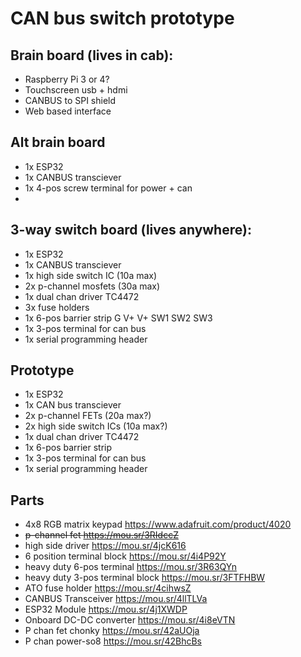 # CAN bus switch prototype

## Brain board (lives in cab):
* Raspberry Pi 3 or 4?
* Touchscreen usb + hdmi
* CANBUS to SPI shield
* Web based interface

## Alt brain board
* 1x ESP32
* 1x CANBUS transciever
* 1x 4-pos screw terminal for power + can
* 

## 3-way switch board (lives anywhere):
* 1x ESP32
* 1x CANBUS transciever
* 1x high side switch IC (10a max)
* 2x p-channel mosfets (30a max)
* 1x dual chan driver TC4472
* 3x fuse holders
* 1x 6-pos barrier strip G V+ V+ SW1 SW2 SW3
* 1x 3-pos terminal for can bus
* 1x serial programming header

## Prototype 
* 1x ESP32
* 1x CAN bus transciever
* 2x p-channel FETs (20a max?)
* 2x high side switch ICs (10a max?)
* 1x dual chan driver TC4472
* 1x 6-pos barrier strip
* 1x 3-pos terminal for can bus
* 1x serial programming header


## Parts
* 4x8 RGB matrix keypad https://www.adafruit.com/product/4020
* ~~p-channel fet https://mou.sr/3RIdccZ~~
* high side driver https://mou.sr/4jcK616
* 6 position terminal block https://mou.sr/4i4P92Y
* heavy duty 6-pos terminal https://mou.sr/3R63QYn
* heavy duty 3-pos terminal block https://mou.sr/3FTFHBW
* ATO fuse holder https://mou.sr/4cihwsZ
* CANBUS Transceiver https://mou.sr/4llTLVa 
* ESP32 Module https://mou.sr/4j1XWDP
* Onboard DC-DC converter https://mou.sr/4i8eVTN
* P chan fet chonky https://mou.sr/42aUOja
* P chan power-so8 https://mou.sr/42BhcBs
  